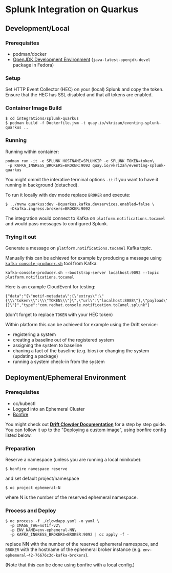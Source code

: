 # Splunk Integration on Quarkus

## Development/Local

### Prerequisites

* podman/docker
* [OpenJDK Development Environment](https://openjdk.java.net/guide/)
  (`java-latest-openjdk-devel` package in Fedora)

### Setup

Set HTTP Event Collector (HEC) on your (local) Splunk and copy the token.
Ensure that the HEC has SSL disabled and that all tokens are enabled.

### Container Image Build

```
$ cd integrations/splunk-quarkus
$ podman build -f Dockerfile.jvm -t quay.io/vkrizan/eventing-splunk-quarkus ..
```

### Running

Running within container:

```
podman run -it -e SPLUNK_HOSTNAME=SPLUNKIP -e SPLUNK_TOKEN=token\
 -p KAFKA_INGRESS_BROKERS=BROKER:9092 quay.io/vkrizan/eventing-splunk-quarkus
```

You might ommit the interative terminal options `-it` if you want to have
it running in background (detached).


To run it locally with dev mode replace `BROKER`
and execute:

```
$ ../mvnw quarkus:dev -Dquarkus.kafka.devservices.enabled=false \
  -Dkafka.ingress.brokers=BROKER:9092
```

The integration would connect to Kafka on `platform.notifications.tocamel`
and would pass messages to configured Splunk.

### Trying it out

Generate a message on `platform.notifications.tocamel` Kafka topic.

Manually this can be achieved for example by producing a message using
[`kafka-console-producer.sh`](https://kafka.apache.org/quickstart)
tool from Kafka:
```
kafka-console-producer.sh --bootstrap-server localhost:9092 --topic platform.notifications.tocamel
```

Here is an example CloudEvent for testing:
```
{"data":"{\"notif-metadata\":{\"extras\":\"{\\\"token\\\":\\\"TOKEN\\\"}\",\"url\":\"localhost:8088\"},\"payload\":\"{}\"}","type":"com.redhat.console.notification.toCamel.splunk"}
```
(don't forget to replace `TOKEN` with your HEC token)

Within platform this can be achieved for example using the Drift service:
* registering a system
* creating a baseline out of the registered system
* assigning the system to baseline
* chaning a fact of the baseline (e.g. bios) or changing the system
  (updating a package)
* running a system check-in from the system

## Deployment/Ephemeral Environment

### Prerequisites

* oc/kubectl
* Logged into an Ephemeral Cluster
* [Bonfire](https://github.com/RedHatInsights/bonfire)

You might check out [**Drift Clowder Documentation**](https://docs.google.com/document/d/1As5TC4WHTrflrt4dt9rRsfAhWsQD_94yNYCy-ucLc0c/edit)
for a step by step guide.
You can follow it up to the "Deploying a custom image", using
bonfire config listed below.

### Preparation

Reserve a namespace (unless you are running a local minikube):
```
$ bonfire namespace reserve
```

and set default project/namespace
```
$ oc project ephemeral-N
```
where N is the number of the reserved ephemeral namespace.


### Process and Deploy

```
$ oc process -f ./clowdapp.yaml -o yaml \
  -p IMAGE_TAG=notif-v2\
  -p ENV_NAME=env-ephemeral-NN\
  -p KAFKA_INGRESS_BROKERS=BROKER:9092 | oc apply -f -
```
replace NN with the number of the reserved ephemeral namespace,
and `BROKER` with the hostname of the ephemeral broker instance
(e.g. `env-ephemeral-42-76676c3d-kafka-brokers`).


(Note that this can be done using bonfire with a local config.)
